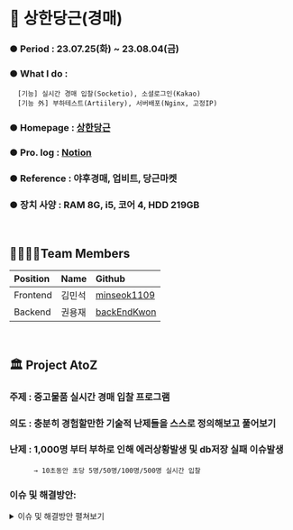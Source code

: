 # 🥕 상한당근(경매) 

###  ● Period : 23.07.25(화) ~ 23.08.04(금)
###  ● What I do : 
      [기능] 실시간 경매 입찰(Socketio), 소셜로그인(Kakao) 
      [기능 外] 부하테스트(Artiilery), 서버배포(Nginx, 고정IP) 
###  ● Homepage  : [상한당근](https://carrot-three.vercel.app/)
###  ● Pro. log  : [Notion](https://www.notion.so/TradeBiz-8f637592b0f8435197208a7a1625498f?pvs=4) 
###  ● Reference : 야후경매, 업비트, 당근마켓
###  ● 장치 사양 : RAM 8G, i5, 코어 4, HDD 219GB

<br>

## 👨‍👩‍👧‍👦Team Members

| Position      | Name          | Github                                            |
|:--------------|:--------------|:--------------------------------------------------|
| Frontend       | 김민석        | [minseok1109](https://github.com/minseok1109)         |
| Backend       | 권용재        | [backEndKwon](https://github.com/backEndKwon)     |

<br>

## 🏛️ Project AtoZ
### 주제 : 중고물품 실시간 경매 입찰 프로그램
### 의도 : 충분히 경험할만한 기술적 난제들을 스스로 정의해보고 풀어보기 
### 난제 : 1,000명 부터 부하로 인해 에러상황발생 및 db저장 실패 이슈발생
          → 10초동안 초당 5명/50명/100명/500명 실시간 입찰
### 이슈 및 해결방안:
<details>
  <summary> 이슈 및 해결방안 펼쳐보기 </summary>
해결하고싶다..
<div markdown="1">
<br>

# 📝Commit Convention 
<details>
  
<summary> Code Convention 펼쳐보기 </summary>

<div markdown="1">  

  <br>

  제목은 최대 50글자까지 아래에 작성: ex) feat: Add Key mapping

--- COMMIT END --- 

<타입> 리스트  
feat        : 기능 (새로운 기능)  
fix         : 버그 (버그 수정)  
refactor    : 리팩토링  
design      : CSS 등 사용자 UI 디자인 변경  
comment     : 필요한 주석 추가 및 변경  
style       : 스타일 (코드 형식, 세미콜론 추가: 비즈니스 로직에 변경 없음)  
docs        : 문서 수정 (문서 추가, 수정, 삭제, README)  
test        : 테스트 (테스트 코드 추가, 수정, 삭제: 비즈니스 로직에 변경 없음)  
chore       : 기타 변경사항 (빌드 스크립트 수정, assets, 패키지 매니저 등)  
init        : 초기 생성  
rename      : 파일 혹은 폴더명을 수정하거나 옮기는 작업만 한 경우  
remove      : 파일을 삭제하는 작업만 수행한 경우 

</div>
</details>
